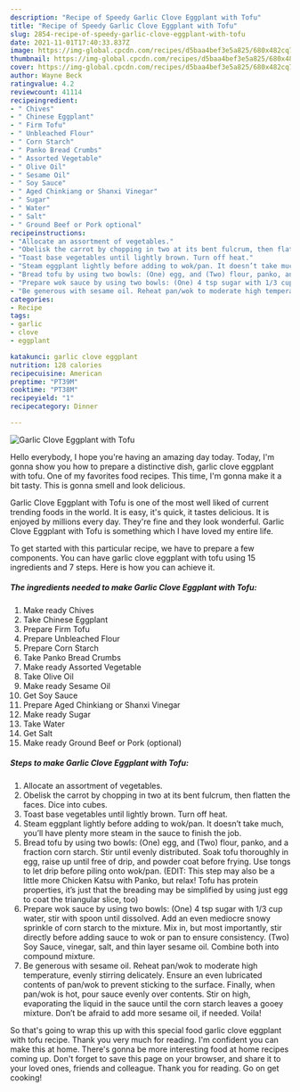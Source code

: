 ```yaml
---
description: "Recipe of Speedy Garlic Clove Eggplant with Tofu"
title: "Recipe of Speedy Garlic Clove Eggplant with Tofu"
slug: 2854-recipe-of-speedy-garlic-clove-eggplant-with-tofu
date: 2021-11-01T17:40:33.837Z
image: https://img-global.cpcdn.com/recipes/d5baa4bef3e5a825/680x482cq70/garlic-clove-eggplant-with-tofu-recipe-main-photo.jpg
thumbnail: https://img-global.cpcdn.com/recipes/d5baa4bef3e5a825/680x482cq70/garlic-clove-eggplant-with-tofu-recipe-main-photo.jpg
cover: https://img-global.cpcdn.com/recipes/d5baa4bef3e5a825/680x482cq70/garlic-clove-eggplant-with-tofu-recipe-main-photo.jpg
author: Wayne Beck
ratingvalue: 4.2
reviewcount: 41114
recipeingredient:
- " Chives"
- " Chinese Eggplant"
- " Firm Tofu"
- " Unbleached Flour"
- " Corn Starch"
- " Panko Bread Crumbs"
- " Assorted Vegetable"
- " Olive Oil"
- " Sesame Oil"
- " Soy Sauce"
- " Aged Chinkiang or Shanxi Vinegar"
- " Sugar"
- " Water"
- " Salt"
- " Ground Beef or Pork optional"
recipeinstructions:
- "Allocate an assortment of vegetables."
- "Obelisk the carrot by chopping in two at its bent fulcrum, then flatten the faces. Dice into cubes."
- "Toast base vegetables until lightly brown. Turn off heat."
- "Steam eggplant lightly before adding to wok/pan. It doesn’t take much, you’ll have plenty more steam in the sauce to finish the job."
- "Bread tofu by using two bowls: (One) egg, and (Two) flour, panko, and a fraction corn starch. Stir until evenly distributed. Soak tofu thoroughly in egg, raise up until free of drip, and powder coat before frying. Use tongs to let drip before piling onto wok/pan. (EDIT: This step may also be a little more Chicken Katsu with Panko, but relax! Tofu has protein properties, it’s just that the breading may be simplified by using just egg to coat the triangular slice, too)"
- "Prepare wok sauce by using two bowls: (One) 4 tsp sugar with 1/3 cup water, stir with spoon until dissolved. Add an even mediocre snowy sprinkle of corn starch to the mixture. Mix in, but most importantly, stir directly before adding sauce to wok or pan to ensure consistency. (Two) Soy Sauce, vinegar, salt, and thin layer sesame oil. Combine both into compound mixture."
- "Be generous with sesame oil. Reheat pan/wok to moderate high temperature, evenly stirring delicately. Ensure an even lubricated contents of pan/wok to prevent sticking to the surface. Finally, when pan/wok is hot, pour sauce evenly over contents. Stir on high, evaporating the liquid in the sauce until the corn starch leaves a gooey mixture. Don’t be afraid to add more sesame oil, if needed. Voila!"
categories:
- Recipe
tags:
- garlic
- clove
- eggplant

katakunci: garlic clove eggplant 
nutrition: 128 calories
recipecuisine: American
preptime: "PT39M"
cooktime: "PT38M"
recipeyield: "1"
recipecategory: Dinner

---
```



![Garlic Clove Eggplant with Tofu](https://img-global.cpcdn.com/recipes/d5baa4bef3e5a825/680x482cq70/garlic-clove-eggplant-with-tofu-recipe-main-photo.jpg)

Hello everybody, I hope you're having an amazing day today. Today, I'm gonna show you how to prepare a distinctive dish, garlic clove eggplant with tofu. One of my favorites food recipes. This time, I'm gonna make it a bit tasty. This is gonna smell and look delicious.



Garlic Clove Eggplant with Tofu is one of the most well liked of current trending foods in the world. It is easy, it's quick, it tastes delicious. It is enjoyed by millions every day. They're fine and they look wonderful. Garlic Clove Eggplant with Tofu is something which I have loved my entire life.


To get started with this particular recipe, we have to prepare a few components. You can have garlic clove eggplant with tofu using 15 ingredients and 7 steps. Here is how you can achieve it.

<!--inarticleads1-->

##### The ingredients needed to make Garlic Clove Eggplant with Tofu:

1. Make ready  Chives
1. Take  Chinese Eggplant
1. Prepare  Firm Tofu
1. Prepare  Unbleached Flour
1. Prepare  Corn Starch
1. Take  Panko Bread Crumbs
1. Make ready  Assorted Vegetable
1. Take  Olive Oil
1. Make ready  Sesame Oil
1. Get  Soy Sauce
1. Prepare  Aged Chinkiang or Shanxi Vinegar
1. Make ready  Sugar
1. Take  Water
1. Get  Salt
1. Make ready  Ground Beef or Pork (optional)




<!--inarticleads2-->

##### Steps to make Garlic Clove Eggplant with Tofu:

1. Allocate an assortment of vegetables.
1. Obelisk the carrot by chopping in two at its bent fulcrum, then flatten the faces. Dice into cubes.
1. Toast base vegetables until lightly brown. Turn off heat.
1. Steam eggplant lightly before adding to wok/pan. It doesn’t take much, you’ll have plenty more steam in the sauce to finish the job.
1. Bread tofu by using two bowls: (One) egg, and (Two) flour, panko, and a fraction corn starch. Stir until evenly distributed. Soak tofu thoroughly in egg, raise up until free of drip, and powder coat before frying. Use tongs to let drip before piling onto wok/pan. (EDIT: This step may also be a little more Chicken Katsu with Panko, but relax! Tofu has protein properties, it’s just that the breading may be simplified by using just egg to coat the triangular slice, too)
1. Prepare wok sauce by using two bowls: (One) 4 tsp sugar with 1/3 cup water, stir with spoon until dissolved. Add an even mediocre snowy sprinkle of corn starch to the mixture. Mix in, but most importantly, stir directly before adding sauce to wok or pan to ensure consistency. (Two) Soy Sauce, vinegar, salt, and thin layer sesame oil. Combine both into compound mixture.
1. Be generous with sesame oil. Reheat pan/wok to moderate high temperature, evenly stirring delicately. Ensure an even lubricated contents of pan/wok to prevent sticking to the surface. Finally, when pan/wok is hot, pour sauce evenly over contents. Stir on high, evaporating the liquid in the sauce until the corn starch leaves a gooey mixture. Don’t be afraid to add more sesame oil, if needed. Voila!




So that's going to wrap this up with this special food garlic clove eggplant with tofu recipe. Thank you very much for reading. I'm confident you can make this at home. There's gonna be more interesting food at home recipes coming up. Don't forget to save this page on your browser, and share it to your loved ones, friends and colleague. Thank you for reading. Go on get cooking!
